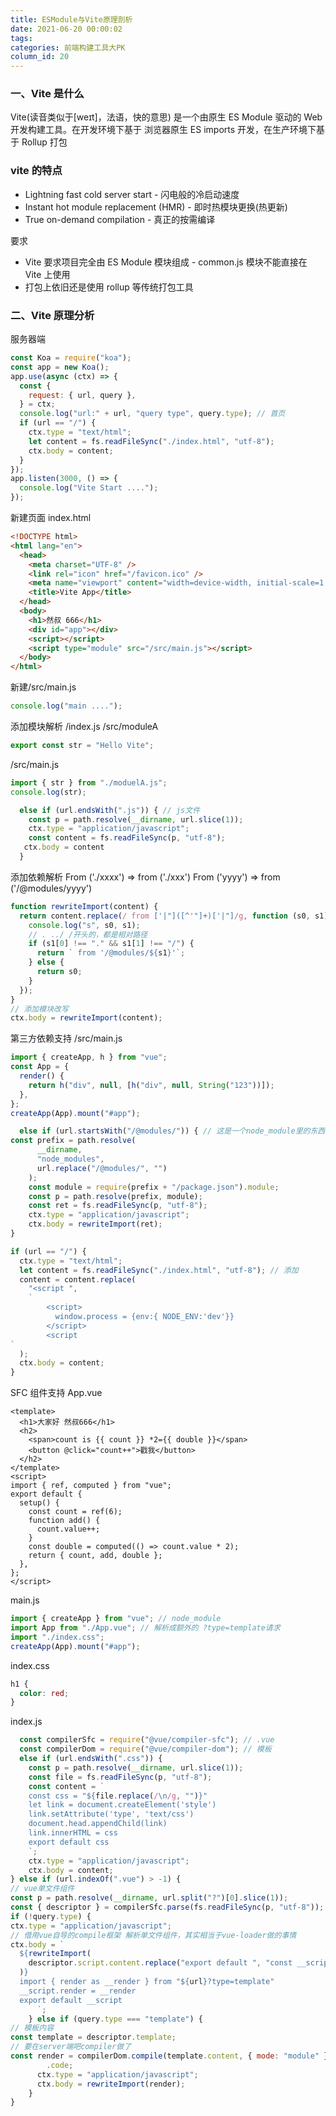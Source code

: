 ```yaml
---
title: ESModule与Vite原理剖析
date: 2021-06-20 00:00:02
tags:
categories: 前端构建工具大PK
column_id: 20
---
```


### 一、Vite 是什么

Vite(读音类似于[weɪt]，法语，快的意思) 是一个由原生 ES Module 驱动的 Web 开发构建工具。在开发环境下基于
浏览器原生 ES imports 开发，在生产环境下基于 Rollup 打包

### vite 的特点

- Lightning fast cold server start - 闪电般的冷启动速度
- Instant hot module replacement (HMR) - 即时热模块更换(热更新)
- True on-demand compilation - 真正的按需编译

要求

- Vite 要求项目完全由 ES Module 模块组成 - common.js 模块不能直接在 Vite 上使用
- 打包上依旧还是使用 rollup 等传统打包工具

### 二、Vite 原理分析

服务器端

```js
const Koa = require("koa");
const app = new Koa();
app.use(async (ctx) => {
  const {
    request: { url, query },
  } = ctx;
  console.log("url:" + url, "query type", query.type); // 首⻚
  if (url == "/") {
    ctx.type = "text/html";
    let content = fs.readFileSync("./index.html", "utf-8");
    ctx.body = content;
  }
});
app.listen(3000, () => {
  console.log("Vite Start ....");
});
```

新建⻚面 index.html

```html
<!DOCTYPE html>
<html lang="en">
  <head>
    <meta charset="UTF-8" />
    <link rel="icon" href="/favicon.ico" />
    <meta name="viewport" content="width=device-width, initial-scale=1.0" />
    <title>Vite App</title>
  </head>
  <body>
    <h1>然叔 666</h1>
    <div id="app"></div>
    <script></script>
    <script type="module" src="/src/main.js"></script>
  </body>
</html>
```

新建/src/main.js

```js
console.log("main ....");
```

添加模块解析 /index.js
/src/moduleA

```js
export const str = "Hello Vite";
```

/src/main.js

```js
import { str } from "./moduelA.js";
console.log(str);
```

```js
  else if (url.endsWith(".js")) { // js文件
    const p = path.resolve(__dirname, url.slice(1));
    ctx.type = "application/javascript";
    const content = fs.readFileSync(p, "utf-8");
   ctx.body = content
  }
```

添加依赖解析
From ('./xxxx') => from ('./xxx')
From ('yyyy') => from ('/@modules/yyyy')

```js
function rewriteImport(content) {
  return content.replace(/ from ['|"]([^'"]+)['|"]/g, function (s0, s1) {
    console.log("s", s0, s1);
    // . ../ /开头的，都是相对路径
    if (s1[0] !== "." && s1[1] !== "/") {
      return ` from '/@modules/${s1}'`;
    } else {
      return s0;
    }
  });
}
// 添加模块改写
ctx.body = rewriteImport(content);
```

第三方依赖支持
/src/main.js

```js
import { createApp, h } from "vue";
const App = {
  render() {
    return h("div", null, [h("div", null, String("123"))]);
  },
};
createApp(App).mount("#app");
```

```js
  else if (url.startsWith("/@modules/")) { // 这是一个node_module里的东⻄
const prefix = path.resolve(
      __dirname,
      "node_modules",
      url.replace("/@modules/", "")
    );
    const module = require(prefix + "/package.json").module;
    const p = path.resolve(prefix, module);
    const ret = fs.readFileSync(p, "utf-8");
    ctx.type = "application/javascript";
    ctx.body = rewriteImport(ret);
}
```

```js
if (url == "/") {
  ctx.type = "text/html";
  let content = fs.readFileSync("./index.html", "utf-8"); // 添加
  content = content.replace(
    "<script ",
    `
        <script>
          window.process = {env:{ NODE_ENV:'dev'}}
        </script>
        <script
`
  );
  ctx.body = content;
}
```

SFC 组件支持 App.vue

```vue
<template>
  <h1>大家好 然叔666</h1>
  <h2>
    <span>count is {{ count }} *2={{ double }}</span>
    <button @click="count++">戳我</button>
  </h2>
</template>
<script>
import { ref, computed } from "vue";
export default {
  setup() {
    const count = ref(6);
    function add() {
      count.value++;
    }
    const double = computed(() => count.value * 2);
    return { count, add, double };
  },
};
</script>
```

main.js

```js
import { createApp } from "vue"; // node_module
import App from "./App.vue"; // 解析成额外的 ?type=template请求
import "./index.css";
createApp(App).mount("#app");
```

index.css

```css
h1 {
  color: red;
}
```

index.js

```js
  const compilerSfc = require("@vue/compiler-sfc"); // .vue
  const compilerDom = require("@vue/compiler-dom"); // 模板
  else if (url.endsWith(".css")) {
    const p = path.resolve(__dirname, url.slice(1));
    const file = fs.readFileSync(p, "utf-8");
    const content = `
    const css = "${file.replace(/\n/g, "")}"
    let link = document.createElement('style')
    link.setAttribute('type', 'text/css')
    document.head.appendChild(link)
    link.innerHTML = css
    export default css
    `;
    ctx.type = "application/javascript";
    ctx.body = content;
} else if (url.indexOf(".vue") > -1) {
// vue单文件组件
const p = path.resolve(__dirname, url.split("?")[0].slice(1));
const { descriptor } = compilerSfc.parse(fs.readFileSync(p, "utf-8"));
if (!query.type) {
ctx.type = "application/javascript";
// 借用vue自导的compile框架 解析单文件组件，其实相当于vue-loader做的事情
ctx.body = `
  ${rewriteImport(
    descriptor.script.content.replace("export default ", "const __script = ")
  )}
  import { render as __render } from "${url}?type=template"
  __script.render = __render
  export default __script
      `;
    } else if (query.type === "template") {
// 模板内容
const template = descriptor.template;
// 要在server端吧compiler做了
const render = compilerDom.compile(template.content, { mode: "module" })
        .code;
      ctx.type = "application/javascript";
      ctx.body = rewriteImport(render);
    }
}
```
